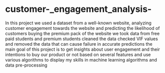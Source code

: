 # customer-_engagement_analysis-
In this project we used a dataset from a well-known website, analyzing customer engagement towards the website and predicting the likelihood of customers buying the premium pack of the website 
we took data from free paid students and premium students cleaned the data checked VIF values and removed the data that can cause failure in accurate predictions
the main goal of this project is to get insights about user engagement and their intentions to buy our product or not based on several features and use various algorithms to display my skills in machine learning algorithms and data pre-processing
